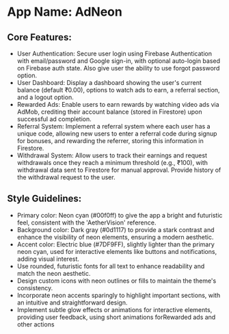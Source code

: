 # **App Name**: AdNeon

## Core Features:

- User Authentication: Secure user login using Firebase Authentication with email/password and Google sign-in, with optional auto-login based on Firebase auth state. Also give user the ability to use forgot password option.
- User Dashboard: Display a dashboard showing the user's current balance (default ₹0.00), options to watch ads to earn, a referral section, and a logout option.
- Rewarded Ads: Enable users to earn rewards by watching video ads via AdMob, crediting their account balance (stored in Firestore) upon successful ad completion.
- Referral System: Implement a referral system where each user has a unique code, allowing new users to enter a referral code during signup for bonuses, and rewarding the referrer, storing this information in Firestore.
- Withdrawal System: Allow users to track their earnings and request withdrawals once they reach a minimum threshold (e.g., ₹100), with withdrawal data sent to Firestore for manual approval. Provide history of the withdrawal request to the user.

## Style Guidelines:

- Primary color: Neon cyan (#00f0ff) to give the app a bright and futuristic feel, consistent with the 'AetherVision' reference.
- Background color: Dark gray (#0d1117) to provide a stark contrast and enhance the visibility of neon elements, ensuring a modern aesthetic.
- Accent color: Electric blue (#7DF9FF), slightly lighter than the primary neon cyan, used for interactive elements like buttons and notifications, adding visual interest.
- Use rounded, futuristic fonts for all text to enhance readability and match the neon aesthetic.
- Design custom icons with neon outlines or fills to maintain the theme's consistency.
- Incorporate neon accents sparingly to highlight important sections, with an intuitive and straightforward design.
- Implement subtle glow effects or animations for interactive elements, providing user feedback, using short animations forRewarded ads and other actions